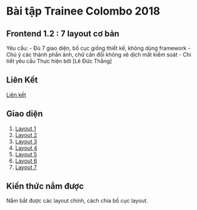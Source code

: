 # **Bài tập Trainee Colombo 2018**
## **Frontend 1.2 : 7 layout cơ bản**
Yêu cầu: - Đủ 7 giao diện, bố cục giống thiết kế, không dùng framework - Chú ý các thành phần ảnh, chữ cân đối không xê dịch mất kiểm soát - Chi tiết yêu cầu
Thực hiện bởi [Lê Đức Thắng]
## Liên Kết
[Liên kết](https://github.com/colombo-trainee/trainee_2018/blob/master/frontend/layout/simple%20layouts.psd)
## Giao diện
1. [Layout 1](https://daumarauxanh97.github.io/layout1/bai1)
2. [Layout 2](https://daumarauxanh97.github.io/layout1/bai2)
3. [Layout 3](https://daumarauxanh97.github.io/layout1/bai3)
4. [Layout 4](https://daumarauxanh97.github.io/layout1/bai4)
5. [Layout 5](https://daumarauxanh97.github.io/layout1/bai5)
6. [Layout 6](https://daumarauxanh97.github.io/layout1/bai6)
7. [Layout 7](https://daumarauxanh97.github.io/layout1/bai7)

## Kiến thức nắm được

Nắm bắt được các layout chính, cách chia bố cục layout.
